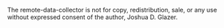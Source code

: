 The remote-data-collector is not for copy, redistribution, sale, or any use without expressed consent of the author, Joshua D. Glazer.
